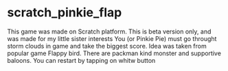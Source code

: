 # scratch_pinkie_flap
This game was made on Scratch platform.
This is beta version only, and was made for my little sister interests
You (or Pinkie Pie) must go throught storm clouds in game and take the biggest score.
Idea was taken from popular game Flappy bird.
There are packman kind monster and supportive baloons.
You can restart by tapping on whitw button
